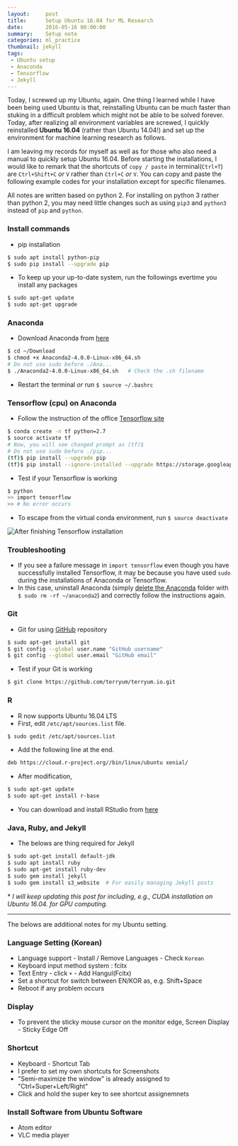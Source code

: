 ```yaml
---
layout:     post
title:      Setup Ubuntu 16.04 for ML Research
date:       2016-05-16 00:00:00
summary:    Setup note
categories: ml_practice
thumbnail: jekyll
tags:
 - Ubuntu setup
 - Anaconda
 - Tensorflow
 - Jekyll
---
```


Today, I screwed up my Ubuntu, again. One thing I learned while I have been being used Ubuntu is that, reinstalling Ubuntu can be much faster than stuking in a difficult problem which might not be able to be solved forever. Today, after realizing all environment variables are screwed, I quickly reinstalled **Ubuntu 16.04** (rather than Ubuntu 14.04!) and set up the environment for machine learning research as follows.

I am leaving my records for myself as well as for those who also need a manual to quickly setup Ubuntu 16.04. Before starting the installations, I would like to remark that the shortcuts of ```copy / paste``` in terminal(```Ctrl+T```) are ```Ctrl+Shift+C``` *or* ```V``` rather than ```Ctrl+C``` *or* ```V```. You can copy and paste the following example codes for your installation except for specific filenames.

All notes are written based on python 2. For installing on python 3 rather than python 2, you may need little changes such as using ```pip3``` and ```python3``` instead of ```pip``` and ```python```.


### Install commands
- pip installation

```bash
$ sudo apt install python-pip
$ sudo pip install --upgrade pip
```
- To keep up your up-to-date system, run the followings evertime you install any packages

```bash
$ sudo apt-get update
$ sudo apt-get upgrade
```

### Anaconda
- Download Anaconda from [here][L_Anaconda]

```bash
$ cd ~/Download
$ chmod +x Anaconda2-4.0.0-Linux-x86_64.sh
# Do not use sudo before ./Ana...
$ ./Anaconda2-4.0.0-Linux-x86_64.sh   # Check the .sh filename
```
- Restart the terminal *or* run ```$ source ~/.bashrc```


### Tensorflow (cpu) on Anaconda
- Follow the instruction of the office [Tensorflow site][L_TF]

```bash
$ conda create -n tf python=2.7
$ source activate tf
# Now, you will see changed prompt as (tf)$
# Do not use sudo before ./pip...
(tf)$ pip install --upgrade pip
(tf)$ pip install --ignore-installed --upgrade https://storage.googleapis.com/tensorflow/linux/cpu/tensorflow-0.8.0-cp27-none-linux_x86_64.whl   # Check the .whl filename    
```
- Test if your Tensorflow is working

```bash
$ python
>> import tensorflow
>> # No error occurs
```
- To escape from the virtual conda environment, run ```$ source deactivate```

![After finishing Tensorflow installation][S3_TF]

### Troubleshooting
- If you see a failure message in ```import tensorflow``` even though you have successfully installed Tensorflow, it may be because you have used ```sudo``` during the installations of Anaconda or Tensorflow.
- In this case, uninstall Anaconda (simply [delete the Anaconda][L_UnAna] folder with ```$ sudo rm -rf ~/anaconda2```) and correctly follow the instructions again.

### Git
- Git for using [GitHub][L_GitHub] repository

```bash
$ sudo apt-get install git
$ git config --global user.name "GitHub username"
$ git config --global user.email "GitHub email"
```

- Test if your Git is working

```bash
$ git clone https://github.com/terryum/terryum.io.git
```

### R
- R now supports Ubuntu 16.04 LTS
- First, edit ```/etc/apt/sources.list``` file.
```bash
$ sudo gedit /etc/apt/sources.list
```
- Add the following line at the end.

```bash
deb https://cloud.r-project.org//bin/linux/ubuntu xenial/
```

- After modification,

```bash
$ sudo apt-get update
$ sudo apt-get install r-base
```

- You can download and install RStudio from [here][L_RStudio]

### Java, Ruby, and Jekyll

- The belows are thing required for Jekyll

```bash
$ sudo apt-get install default-jdk
$ sudo apt install ruby
$ sudo apt-get install ruby-dev
$ sudo gem install jekyll
$ sudo gem install s3_website  # For easily managing Jekyll posts
```


\* *I will keep updating this post for including, e.g., CUDA installation on Ubuntu 16.04. for GPU computing.*

--------------------------

The belows are additional notes for my Ubuntu setting.

### Language Setting (Korean)
- Language support - Install / Remove Languages - Check ```Korean```  
- Keyboard input method system : fcitx
- Text Entry - click ```+``` - Add Hangul(Fcitx)
- Set a shortcut for switch between EN/KOR as, e.g. Shift+Space
- Reboot if any problem occurs

### Display
- To prevent the sticky mouse cursor on the monitor edge, Screen Display - Sticky Edge Off

### Shortcut
- Keyboard - Shortcut Tab  
- I prefer to set my own shortcuts for Screenshots
- "Semi-maximize the window" is already assigned to "Ctrl+Super+Left/Right"
- Click and hold the super key to see shortcut assignemnets

### Install Software from Ubuntu Software
- Atom editor
- VLC media player



<!---
### Nvidia Setup (Driver, CUDA, cuDNN)
- ERROR!!!
- ```sudo apt-get install nvidia-361``` (Before doing this, check if ```nvidia-361``` is applicable to your graphic card)
- (If you don't mind) Disable UEFI during installation
- Check [this article][L_CUDA_install] for CUDA installation on Ubuntu 16.04
- Ctrl+Alt+F1 - login - ```sudo apt-get purge NVIDA*```
-->

[L_NVidia]: http://www.geforce.com/drivers
[L_CUDA_install]: https://www.pugetsystems.com/labs/articles/NVIDIA-CUDA-with-Ubuntu-16-04-beta-on-a-laptop-if-you-just-cannot-wait-775/
[L_Anaconda]: https://www.continuum.io/downloads
[L_CondaTF]: https://anaconda.org/jjhelmus/tensorflow
[L_TF]: https://www.tensorflow.org/versions/r0.8/get_started/os_setup.html#anaconda-installation
[S3_TF]: {{site.imgurl}}/TF_install.png
[L_UnAna]: https://docs.continuum.io/anaconda/install
[L_GitHub]: https://github.com/
[L_RStudio]: https://www.rstudio.com/products/rstudio/download/
